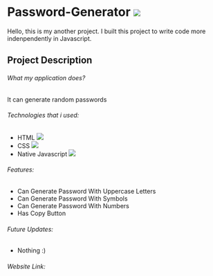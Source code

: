 # Password-Generator ![](https://img.shields.io/badge/image--slider-v1.0.0--stable-blue)

Hello, this is my another project. I built this project to write code more indenpendently in Javascript.

## Project Description

###### What my application does?

It can generate random passwords

###### Technologies that i used:

- HTML <img src = "https://img.shields.io/badge/HTML5-E34F26?style=for-the-badge&logo=html5&logoColor=white">
- CSS  <img src ="https://img.shields.io/badge/CSS3-1572B6?style=for-the-badge&logo=css3&logoColor=white">
- Native Javascript <img src ="https://img.shields.io/badge/JavaScript-323330?style=for-the-badge&logo=javascript&logoColor=F7DF1E">

###### Features:

- Can Generate Password With Uppercase Letters
- Can Generate Password With Symbols
- Can Generate Password With Numbers
- Has Copy Button

###### Future Updates:

- Nothing :)

###### Website Link:
